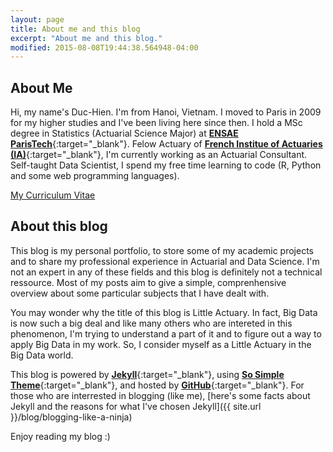 ```yaml
---
layout: page
title: About me and this blog
excerpt: "About me and this blog."
modified: 2015-08-08T19:44:38.564948-04:00
---
```


## About Me

Hi, my name's Duc-Hien. I'm from Hanoi, Vietnam. I moved to Paris in 2009 for my higher studies and I've been living here since then. I hold a MSc degree in Statistics (Actuarial Science Major) at [**ENSAE ParisTech**](http://www.ensae.fr){:target="_blank"}. Felow Actuary of [**French Institue of Actuaries (IA)**](http://www.institutdesactuaires.com){:target="_blank"}, I'm currently working as an Actuarial Consultant. Self-taught Data Scientist, I spend my free time learning to code (R, Python and some web programming languages).

<a markdown="0" href="{{ site.url }}/vitae" class="btn">My Curriculum Vitae</a>

## About this blog

This blog is my personal portfolio, to store some of my academic projects and to share my professional experience in Actuarial and Data Science. I'm not an expert in any of these fields and this blog is definitely not a technical ressource. Most of my posts aim to give a simple, comprenhensive overview about some particular subjects that I have dealt with.  

You may wonder why the title of this blog is Little Actuary. In fact, Big Data is now such a big deal and like many others who are intereted in this phenomenon, I'm trying to understand a part of it and to figure out a way to apply Big Data in my work. So, I consider myself as a Little Actuary in the Big Data world.   

This blog is powered by [**Jekyll**](http://jekyllrb.com){:target="_blank"}, using [**So Simple Theme**](https://mademistakes.com/work/so-simple-jekyll-theme/){:target="_blank"}, and hosted by [**GitHub**](https://github.com){:target="_blank"}. For those who are interrested in blogging (like me), [here's some facts about Jekyll and the reasons for what I've chosen Jekyll]({{ site.url }}/blog/blogging-like-a-ninja)


Enjoy reading my blog :)



